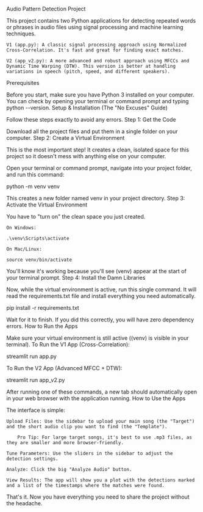  Audio Pattern Detection Project

This project contains two Python applications for detecting repeated words or phrases in audio files using signal processing and machine learning techniques.

    V1 (app.py): A classic signal processing approach using Normalized Cross-Correlation. It's fast and great for finding exact matches.

    V2 (app_v2.py): A more advanced and robust approach using MFCCs and Dynamic Time Warping (DTW). This version is better at handling variations in speech (pitch, speed, and different speakers).

Prerequisites

Before you start, make sure you have Python 3 installed on your computer. You can check by opening your terminal or command prompt and typing python --version.
Setup & Installation (The "No Excuses" Guide)

Follow these steps exactly to avoid any errors.
Step 1: Get the Code

Download all the project files and put them in a single folder on your computer.
Step 2: Create a Virtual Environment

This is the most important step! It creates a clean, isolated space for this project so it doesn't mess with anything else on your computer.

Open your terminal or command prompt, navigate into your project folder, and run this command:

python -m venv venv

This creates a new folder named venv in your project directory.
Step 3: Activate the Virtual Environment

You have to "turn on" the clean space you just created.

    On Windows:

    .\venv\Scripts\activate

    On Mac/Linux:

    source venv/bin/activate

You'll know it's working because you'll see (venv) appear at the start of your terminal prompt.
Step 4: Install the Damn Libraries

Now, while the virtual environment is active, run this single command. It will read the requirements.txt file and install everything you need automatically.

pip install -r requirements.txt

Wait for it to finish. If you did this correctly, you will have zero dependency errors.
How to Run the Apps

Make sure your virtual environment is still active ((venv) is visible in your terminal).
To Run the V1 App (Cross-Correlation):

streamlit run app.py

To Run the V2 App (Advanced MFCC + DTW):

streamlit run app_v2.py

After running one of these commands, a new tab should automatically open in your web browser with the application running.
How to Use the Apps

The interface is simple:

    Upload Files: Use the sidebar to upload your main song (the "Target") and the short audio clip you want to find (the "Template").

        Pro Tip: For large target songs, it's best to use .mp3 files, as they are smaller and more browser-friendly.

    Tune Parameters: Use the sliders in the sidebar to adjust the detection settings.

    Analyze: Click the big "Analyze Audio" button.

    View Results: The app will show you a plot with the detections marked and a list of the timestamps where the matches were found.

That's it. Now you have everything you need to share the project without the headache.